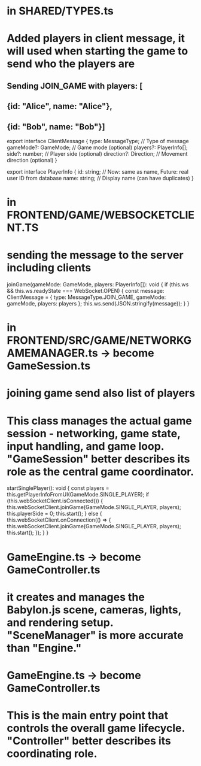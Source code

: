 

# in SHARED/TYPES.ts
# Added players in client message, it will used when starting the game to send who the players are

## Sending JOIN_GAME with players: [
##  {id: "Alice", name: "Alice"}, 
##  {id: "Bob", name: "Bob"}]
export interface ClientMessage {
    type: MessageType; // Type of message
    gameMode?: GameMode; // Game mode (optional)
    players?: PlayerInfo[];
    side?: number; // Player side (optional)
    direction?: Direction; // Movement direction (optional)
}

export interface PlayerInfo {
    id: string;        // Now: same as name, Future: real user ID from database
    name: string;      // Display name (can have duplicates)
}

# in FRONTEND/GAME/WEBSOCKETCLIENT.TS
# sending the message to the server including clients

joinGame(gameMode: GameMode, players: PlayerInfo[]): void {
        if (this.ws && this.ws.readyState === WebSocket.OPEN) {
            const message: ClientMessage = {
                type: MessageType.JOIN_GAME,
                gameMode: gameMode,
                players: players
            };
            this.ws.send(JSON.stringify(message));
        }
    }

# in FRONTEND/SRC/GAME/NETWORKGAMEMANAGER.ts -> become GameSession.ts
# joining game send also list of players
# This class manages the actual game session - networking, game state, input handling, and game loop. "GameSession" better describes its role as the central game coordinator.
startSinglePlayer(): void {
        const players = this.getPlayerInfoFromUI(GameMode.SINGLE_PLAYER);
        if (this.webSocketClient.isConnected()) {
            this.webSocketClient.joinGame(GameMode.SINGLE_PLAYER, players);
            this.playerSide = 0;
            this.start();
        } else {
            this.webSocketClient.onConnection(() => {
                this.webSocketClient.joinGame(GameMode.SINGLE_PLAYER, players);
                this.start();
            });
        }
    }

# GameEngine.ts -> become GameController.ts
# it creates and manages the Babylon.js scene, cameras, lights, and rendering setup. "SceneManager" is more accurate than "Engine."

# GameEngine.ts -> become GameController.ts
# This is the main entry point that controls the overall game lifecycle. "Controller" better describes its coordinating role.